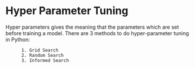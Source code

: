 <h1>Hyper Parameter Tuning</h1>

Hyper parameters gives the meaning that the parameters which are set before training a model. There are 3 methods to do hyper-parameter tuning in Python:

          1. Grid Search
          2. Random Search
          3. Informed Search
